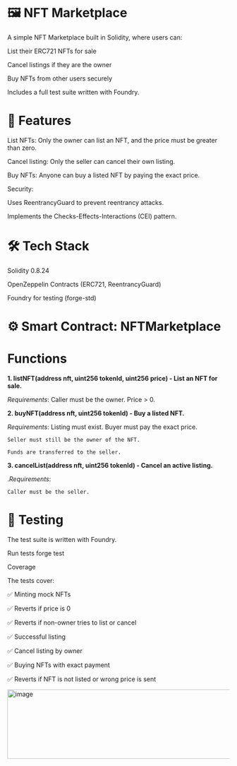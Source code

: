 # 🖼️ NFT Marketplace

A simple NFT Marketplace built in Solidity, where users can:

List their ERC721 NFTs for sale

Cancel listings if they are the owner

Buy NFTs from other users securely

Includes a full test suite written with Foundry.

# 📌 Features

List NFTs: Only the owner can list an NFT, and the price must be greater than zero.

Cancel listing: Only the seller can cancel their own listing.

Buy NFTs: Anyone can buy a listed NFT by paying the exact price.

Security:

Uses ReentrancyGuard to prevent reentrancy attacks.

Implements the Checks-Effects-Interactions (CEI) pattern.

# 🛠️ Tech Stack

Solidity 0.8.24

OpenZeppelin Contracts (ERC721, ReentrancyGuard)

Foundry for testing (forge-std)

# ⚙️ Smart Contract: NFTMarketplace

# Functions

**1. listNFT(address nft, uint256 tokenId, uint256 price) - List an NFT for sale.**
   
   *Requirements*: Caller must be the owner. Price > 0.

**2. buyNFT(address nft, uint256 tokenId) - Buy a listed NFT.**
   
   *Requirements*: Listing must exist. Buyer must pay the exact price.

    Seller must still be the owner of the NFT.

    Funds are transferred to the seller.

**3. cancelList(address nft, uint256 tokenId) - Cancel an active listing.**

   .*Requirements*:

    Caller must be the seller.

# 🧪 Testing

The test suite is written with Foundry.

Run tests
forge test

Coverage

The tests cover:

✅ Minting mock NFTs

✅ Reverts if price is 0

✅ Reverts if non-owner tries to list or cancel

✅ Successful listing

✅ Cancel listing by owner

✅ Buying NFTs with exact payment

✅ Reverts if NFT is not listed or wrong price is sent

<img width="698" height="157" alt="image" src="https://github.com/user-attachments/assets/236c4e9c-b69d-4173-93b7-50d08517a5de" />

